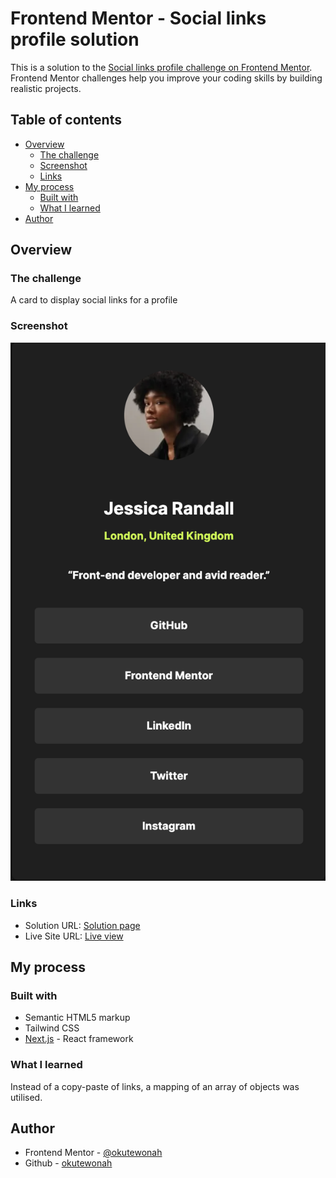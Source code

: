 # Frontend Mentor - Social links profile solution

This is a solution to the [Social links profile challenge on Frontend Mentor](https://www.frontendmentor.io/challenges/social-links-profile-UG32l9m6dQ). Frontend Mentor challenges help you improve your coding skills by building realistic projects.

## Table of contents

- [Overview](#overview)
  - [The challenge](#the-challenge)
  - [Screenshot](#screenshot)
  - [Links](#links)
- [My process](#my-process)
  - [Built with](#built-with)
  - [What I learned](#what-i-learned)
- [Author](#author)

## Overview

### The challenge

A card to display social links for a profile

### Screenshot

![](/public/assets/images/screenshot.png)

### Links

- Solution URL: [Solution page](https://github.com/okutewonah/fm-social-links-profile)
- Live Site URL: [Live view](https://fm-social-links-profile.vercel.app/)

## My process

### Built with

- Semantic HTML5 markup
- Tailwind CSS
- [Next.js](https://nextjs.org/) - React framework

### What I learned

Instead of a copy-paste of links, a mapping of an array of objects was utilised.

## Author

- Frontend Mentor - [@okutewonah](https://www.frontendmentor.io/profile/okutewonah)
- Github - [okutewonah](https://github.com/okutewonah)
